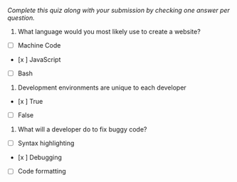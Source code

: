 *Complete this quiz along with your submission by checking one answer per question.*

1. What language would you most likely use to create a website?

- [ ] Machine Code
- [x ] JavaScript
- [ ] Bash

1. Development environments are unique to each developer

- [x ] True
- [ ] False

1. What will a developer do to fix buggy code?

- [ ] Syntax highlighting
- [x ] Debugging
- [ ] Code formatting

